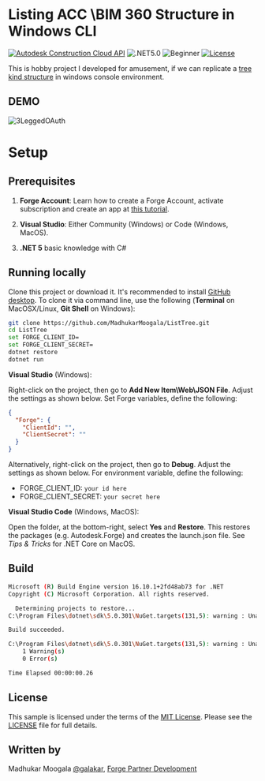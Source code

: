 #  Listing ACC \BIM 360 Structure in Windows CLI

[![Autodesk Construction Cloud API](https://img.shields.io/badge/ACC-v1-brightgreen.svg)](https://forge.autodesk.com/en/docs/acc/v1/overview/)
![.NET5.0](https://img.shields.io/badge/.NET-5.0-brightgreen.svg)
![Beginner](https://img.shields.io/badge/Level-Beginner-green.svg)
[![License](https://img.shields.io/:license-MIT-blue.svg)](http://opensource.org/licenses/MIT)



This is hobby project I developed for amusement, if we can replicate a [tree kind structure](https://learnforge.autodesk.io/#/tutorials/viewhubmodels) in windows console environment.

## DEMO

![3LeggedOAuth](D:\Work\Forge\UploadFileToBIM360\ListTree\3LeggedOAuth.gif)

# Setup

## Prerequisites

1. **Forge Account**: Learn how to create a Forge Account, activate subscription and create an app at [this tutorial](http://learnforge.autodesk.io/#/account/).

2. **Visual Studio**: Either Community (Windows) or Code (Windows, MacOS).

3. **.NET 5** basic knowledge with C#

   


## Running locally

Clone this project or download it. It's recommended to install [GitHub desktop](https://desktop.github.com/). To clone it via command line, use the following (**Terminal** on MacOSX/Linux, **Git Shell** on Windows):

```bash
git clone https://github.com/MadhukarMoogala/ListTree.git
cd ListTree
set FORGE_CLIENT_ID=
set FORGE_CLIENT_SECRET=
dotnet restore
dotnet run
```

**Visual Studio** (Windows):

Right-click on the project, then go to **Add New Item\Web\JSON File**. Adjust the settings as shown below. Set Forge variables, define the following:

```json
{
  "Forge": {
    "ClientId": "",
    "ClientSecret": ""
  }
}

```

Alternatively, right-click on the project, then go to **Debug**. Adjust the settings as shown below. For environment variable, define the following:

- FORGE_CLIENT_ID: `your id here`
- FORGE_CLIENT_SECRET: `your secret here`

**Visual Studio Code** (Windows, MacOS):

Open the folder, at the bottom-right, select **Yes** and **Restore**. This restores the packages (e.g. Autodesk.Forge) and creates the launch.json file. See *Tips & Tricks* for .NET Core on MacOS.

## Build 

```bash
Microsoft (R) Build Engine version 16.10.1+2fd48ab73 for .NET
Copyright (C) Microsoft Corporation. All rights reserved.

  Determining projects to restore...
C:\Program Files\dotnet\sdk\5.0.301\NuGet.targets(131,5): warning : Unable to find a project to restore! [D:\Work\Forge\UploadFileToBIM360\ListTree\ListTree.sln]

Build succeeded.

C:\Program Files\dotnet\sdk\5.0.301\NuGet.targets(131,5): warning : Unable to find a project to restore! [D:\Work\Forge\UploadFileToBIM360\ListTree\ListTree.sln]
    1 Warning(s)
    0 Error(s)

Time Elapsed 00:00:00.26
```

## License

This sample is licensed under the terms of the [MIT License](http://opensource.org/licenses/MIT). Please see the [LICENSE](https://github.com/MadhukarMoogala/ListTree/blob/master/LICENSE) file for full details.

## Written by

Madhukar Moogala [@galakar](http://twitter.com/galakar), [Forge Partner Development](http://forge.autodesk.com/)





